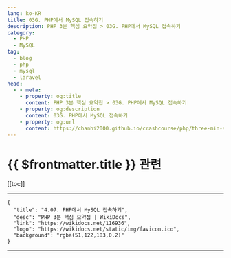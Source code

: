 ```yaml
---
lang: ko-KR
title: 03G. PHP에서 MySQL 접속하기
description: PHP 3분 핵심 요약집 > 03G. PHP에서 MySQL 접속하기
category: 
  - PHP
  - MySQL
tag: 
  - blog
  - php
  - mysql
  - laravel
head:
  - - meta:
    - property: og:title
      content: PHP 3분 핵심 요약집 > 03G. PHP에서 MySQL 접속하기
    - property: og:description
      content: 03G. PHP에서 MySQL 접속하기
    - property: og:url
      content: https://chanhi2000.github.io/crashcourse/php/three-min-summary/03-database/03G.html
---
```


# {{ $frontmatter.title }} 관련

[[toc]]

---

```component VPCard
{
  "title": "4.07. PHP에서 MySQL 접속하기",
  "desc": "PHP 3분 핵심 요약집 | WikiDocs",
  "link": "https://wikidocs.net/116936",
  "logo": "https://wikidocs.net/static/img/favicon.ico",
  "background": "rgba(51,122,183,0.2)"
}
```

---
